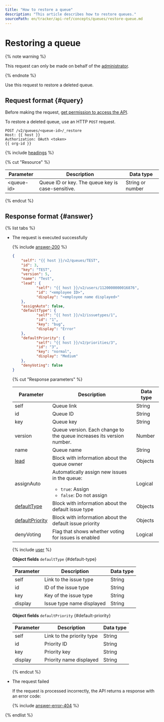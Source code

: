 ```yaml
---
title: "How to restore a queue"
description: "This article describes how to restore queues."
sourcePath: en/tracker/api-ref/concepts/queues/restore-queue.md
---
```


# Restoring a queue

{% note warning %}

This request can only be made on behalf of the [administrator](../../role-model.md).

{% endnote %}

Use this request to restore a deleted queue.

## Request format {#query}

Before making the request, [get permission to access the API](../access.md).

To restore a deleted queue, use an HTTP `POST` request.

```
POST /v2/queues/<queue-id>/_restore
Host: {{ host }}
Authorization: OAuth <token>
{{ org-id }}
```

{% include [headings](../../../_includes/tracker/api/headings.md) %}

{% cut "Resource" %}

| Parameter | Description | Data type |
| ----- | ----- | ----- |
| \<queue-id\> | Queue ID or key. The queue key is case-sensitive. | String or number |

{% endcut %}

## Response format {#answer}

{% list tabs %}

- The request is executed successfully

    {% include [answer-200](../../../_includes/tracker/api/answer-200.md) %}

   ```json
   {
       "self": "{{ host }}/v2/queues/TEST",
       "id": 3,
       "key": "TEST",
       "version": 5,
       "name": "Test",
       "lead": {
              "self": "{{ host }}/v2/users/1120000000016876",
              "id": "<employee ID>",
              "display": "<employee name displayed>"
       },
       "assignAuto": false,
       "defaultType": {
              "self": "{{ host }}/v2/issuetypes/1",
              "id": "1",
              "key": "bug",
              "display": "Error"
       },
       "defaultPriority": {
              "self": "{{ host }}/v2/priorities/3",
              "id": "3",
              "key": "normal",
              "display": "Medium"
       },
       "denyVoting": false
   }
   ```

   {% cut "Response parameters" %}

    | Parameter | Description | Data type |
    | ----- | ----- | ----- |
    | self | Queue link | String |
    | id | Queue ID | String |
    | key | Queue key | String |
    | version | Queue version. Each change to the queue increases its version number. | Number |
    | name | Queue name | String |
    | [lead](#lead) | Block with information about the queue owner | Objects |
    | assignAuto | Automatically assign new issues in the queue:<ul><li>`true`: Assign</li><li>`false`: Do not assign</li></ul> | Logical |
    | [defaultType](#default-type) | Block with information about the default issue type | Objects |
    | [defaultPriority](#default-priority) | Block with information about the default issue priority | Objects |
    | denyVoting | Flag that shows whether voting for issues is enabled | Logical |

    {% include [user](../../../_includes/tracker/api/user.md) %}

    **Object fields** `defaultType` {#default-type}

    | Parameter | Description | Data type |
    | -------- | -------- | ---------- |
    | self | Link to the issue type | String |
    | id | ID of the issue type | String |
    | key | Key of the issue type | String |
    | display | Issue type name displayed | String |

    **Object fields** `defaultPriority` {#default-priority}

    | Parameter | Description | Data type |
    | -------- | -------- | ---------- |
    | self | Link to the priority type | String |
    | id | Priority ID | String |
    | key | Priority key | String |
    | display | Priority name displayed | String |

    {% endcut %}

- The request failed

    If the request is processed incorrectly, the API returns a response with an error code:

    {% include [answer-error-404](../../../_includes/tracker/api/answer-error-404.md) %}

{% endlist %}
